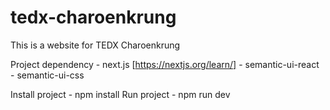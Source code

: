 # tedx-charoenkrung

This is a website for TEDX Charoenkrung

Project dependency - next.js [https://nextjs.org/learn/] - semantic-ui-react - semantic-ui-css

Install project - npm install
Run project - npm run dev
